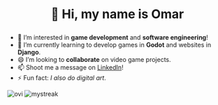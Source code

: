 # <p align="center"> 👋 Hi, my name is Omar</p>
- 👀 I’m interested in **game development** and **software engineering**!
- 🌱 I’m currently learning to develop games in **Godot** and websites in **Django**.
- 😄 I’m looking to **collaborate** on video game projects.
- 📫 Shoot me a message on [LinkedIn](https://www.linkedin.com/in/omar-b-maldonado/)!
- ⚡ Fun fact: *I also do digital art*.

<img src="https://github-readme-stats.vercel.app/api/top-langs?username=omar-b-maldonado&show_icons=true&locale=en&layout=compact&theme=chartreuse-dark" alt="ovi" />
<img src="https://github-readme-streak-stats.herokuapp.com/?user=omar-b-maldonado&theme=tokyonight" alt="mystreak"/>
<!---
Omar-B-Maldonado/Omar-B-Maldonado is a ✨ special ✨ repository because its `README.md` (this file) appears on your GitHub profile.
You can click the Preview link to take a look at your changes.
--->
